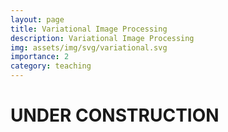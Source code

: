 ```yaml
---
layout: page
title: Variational Image Processing
description: Variational Image Processing
img: assets/img/svg/variational.svg
importance: 2
category: teaching
---
```


# UNDER CONSTRUCTION



